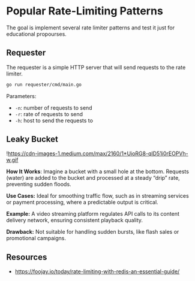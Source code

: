 # Popular Rate-Limiting Patterns

The goal is implement several rate limiter patterns and test it just for educational propourses.

## Requester

The requester is a simple HTTP server that will send requests to the rate limiter.

```bash
go run requester/cmd/main.go
```

Parameters:

- `-n`: number of requests to send
- `-r`: rate of requests to send
- `-h`: host to send the requests to

## Leaky Bucket

!https://cdn-images-1.medium.com/max/2160/1*UioRG8-qID51i0rEOPVh-w.gif

**How It Works**: Imagine a bucket with a small hole at the bottom. Requests (water) are added to the bucket and processed at a steady “drip” rate, preventing sudden floods.

**Use Cases:** Ideal for smoothing traffic flow, such as in streaming services or payment processing, where a predictable output is critical.

**Example:** A video streaming platform regulates API calls to its content delivery network, ensuring consistent playback quality.

**Drawback:** Not suitable for handling sudden bursts, like flash sales or promotional campaigns.

## Resources

- https://foojay.io/today/rate-limiting-with-redis-an-essential-guide/
